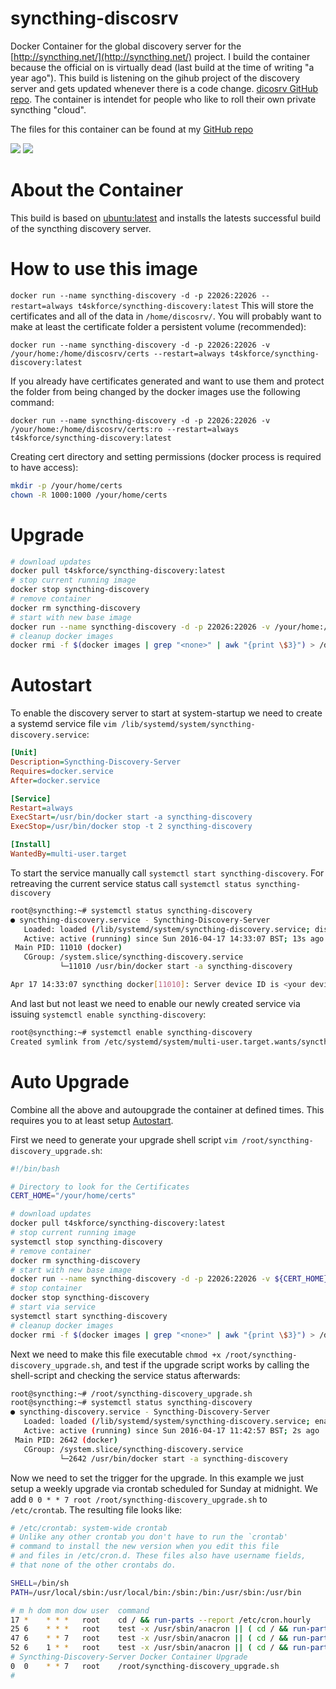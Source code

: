 # syncthing-discosrv
Docker Container for the global discovery server for the [http://syncthing.net/](http://syncthing.net/) project. I build the container because the official on is virtually dead (last build at the time of writing "a year ago"). This build is listening on the gihub project of the discovery server and gets updated whenever there is a code change. [dicosrv GitHub repo](https://github.com/syncthing/discosrv). The container is intendet for people who like to roll their own private syncthing "cloud".

The files for this container can be found at my [GitHub repo](https://github.com/t4skforce/syncthing-discovery)

[![](https://images.microbadger.com/badges/image/t4skforce/syncthing-discovery.svg)](http://microbadger.com/images/t4skforce/syncthing-discovery "Get your own image badge on microbadger.com") [![](https://images.microbadger.com/badges/version/t4skforce/syncthing-discovery.svg)](http://microbadger.com/images/t4skforce/syncthing-discovery "Get your own version badge on microbadger.com")

# About the Container

This build is based on [ubuntu:latest](https://hub.docker.com/_/ubuntu/) and installs the latests successful build of the syncthing discovery server.

# How to use this image
`docker run --name syncthing-discovery -d -p 22026:22026 --restart=always t4skforce/syncthing-discovery:latest`
This will store the certificates and all of the data in `/home/discosrv/`. You will probably want to make at least the certificate folder a persistent volume (recommended):

`docker run --name syncthing-discovery -d -p 22026:22026 -v /your/home:/home/discosrv/certs --restart=always t4skforce/syncthing-discovery:latest`

If you already have certificates generated and want to use them and protect the folder from being changed by the docker images use the following command:

`docker run --name syncthing-discovery -d -p 22026:22026 -v /your/home:/home/discosrv/certs:ro --restart=always t4skforce/syncthing-discovery:latest`

Creating cert directory and setting permissions (docker process is required to have access):
```bash
mkdir -p /your/home/certs
chown -R 1000:1000 /your/home/certs
```

# Upgrade
```bash
# download updates
docker pull t4skforce/syncthing-discovery:latest
# stop current running image
docker stop syncthing-discovery
# remove container
docker rm syncthing-discovery
# start with new base image
docker run --name syncthing-discovery -d -p 22026:22026 -v /your/home:/home/discosrv/certs:ro --restart=always t4skforce/syncthing-discovery:latest
# cleanup docker images
docker rmi -f $(docker images | grep "<none>" | awk "{print \$3}") > /dev/null 2>&1
```

# Autostart
To enable the discovery server to start at system-startup we need to create a systemd service file `vim /lib/systemd/system/syncthing-discovery.service`:

```ini
[Unit]
Description=Syncthing-Discovery-Server
Requires=docker.service
After=docker.service

[Service]
Restart=always
ExecStart=/usr/bin/docker start -a syncthing-discovery
ExecStop=/usr/bin/docker stop -t 2 syncthing-discovery

[Install]
WantedBy=multi-user.target
```

To start the service manually call `systemctl start syncthing-discovery`. For retreaving the current service status call `systemctl status syncthing-discovery`

```bash
root@syncthing:~# systemctl status syncthing-discovery
● syncthing-discovery.service - Syncthing-Discovery-Server
   Loaded: loaded (/lib/systemd/system/syncthing-discovery.service; disabled)
   Active: active (running) since Sun 2016-04-17 14:33:07 BST; 13s ago
 Main PID: 11010 (docker)
   CGroup: /system.slice/syncthing-discovery.service
           └─11010 /usr/bin/docker start -a syncthing-discovery

Apr 17 14:33:07 syncthing docker[11010]: Server device ID is <your device ID of the server>
```

And last but not least we need to enable our newly created service via issuing `systemctl enable syncthing-discovery`:
```bash
root@syncthing:~# systemctl enable syncthing-discovery
Created symlink from /etc/systemd/system/multi-user.target.wants/syncthing-discovery.service to /lib/systemd/system/syncthing-discovery.service.
```

# Auto Upgrade
Combine all the above and autoupgrade the container at defined times. This requires you to at least setup [Autostart](#autostart).

First we need to generate your upgrade shell script `vim /root/syncthing-discovery_upgrade.sh`:

```bash
#!/bin/bash

# Directory to look for the Certificates
CERT_HOME="/your/home/certs"

# download updates
docker pull t4skforce/syncthing-discovery:latest
# stop current running image
systemctl stop syncthing-discovery
# remove container
docker rm syncthing-discovery
# start with new base image
docker run --name syncthing-discovery -d -p 22026:22026 -v ${CERT_HOME}:/home/discosrv/certs:ro --restart=always t4skforce/syncthing-discovery:latest
# stop container
docker stop syncthing-discovery
# start via service
systemctl start syncthing-discovery
# cleanup docker images
docker rmi -f $(docker images | grep "<none>" | awk "{print \$3}") > /dev/null 2>&1
```

Next we need to make this file executable `chmod +x /root/syncthing-discovery_upgrade.sh`, and test if the upgrade script works by calling the shell-script and checking the service status afterwards:
```bash
root@syncthing:~# /root/syncthing-discovery_upgrade.sh
root@syncthing:~# systemctl status syncthing-discovery
● syncthing-discovery.service - Syncthing-Discovery-Server
   Loaded: loaded (/lib/systemd/system/syncthing-discovery.service; enabled)
   Active: active (running) since Sun 2016-04-17 11:42:57 BST; 2s ago
 Main PID: 2642 (docker)
   CGroup: /system.slice/syncthing-discovery.service
           └─2642 /usr/bin/docker start -a syncthing-discovery
```

Now we need to set the trigger for the upgrade. In this example we just setup a weekly upgrade via crontab scheduled for Sunday at midnight. We add `0 0 * * 7 root /root/syncthing-discovery_upgrade.sh` to `/etc/crontab`. The resulting file looks like:

```bash
# /etc/crontab: system-wide crontab
# Unlike any other crontab you don't have to run the `crontab'
# command to install the new version when you edit this file
# and files in /etc/cron.d. These files also have username fields,
# that none of the other crontabs do.

SHELL=/bin/sh
PATH=/usr/local/sbin:/usr/local/bin:/sbin:/bin:/usr/sbin:/usr/bin

# m h dom mon dow user  command
17 *    * * *   root    cd / && run-parts --report /etc/cron.hourly
25 6    * * *   root    test -x /usr/sbin/anacron || ( cd / && run-parts --report /etc/cron.daily )
47 6    * * 7   root    test -x /usr/sbin/anacron || ( cd / && run-parts --report /etc/cron.weekly )
52 6    1 * *   root    test -x /usr/sbin/anacron || ( cd / && run-parts --report /etc/cron.monthly )
# Syncthing-Discovery-Server Docker Container Upgrade
0  0    * * 7   root    /root/syncthing-discovery_upgrade.sh
#
```
